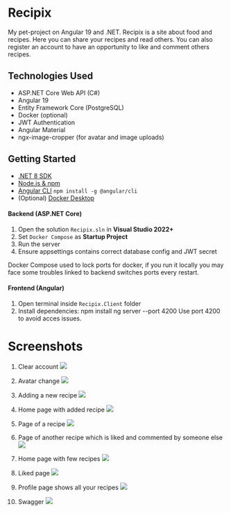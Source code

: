 # Recipix
My pet-project on Angular 19 and .NET. Recipix is a site about food and recipes. Here you can share your recipes and read others. You can also register an account to have an opportunity to like and comment others recipes.

## Technologies Used

- ASP.NET Core Web API (C#)
- Angular 19
- Entity Framework Core (PostgreSQL)
- Docker (optional)
- JWT Authentication
- Angular Material
- ngx-image-cropper (for avatar and image uploads)

## Getting Started

- [.NET 8 SDK](https://dotnet.microsoft.com/en-us/download)
- [Node.js & npm](https://nodejs.org/en)
- [Angular CLI](https://angular.io/cli) `npm install -g @angular/cli`
- (Optional) [Docker Desktop](https://www.docker.com/products/docker-desktop/)

#### Backend (ASP.NET Core)

1. Open the solution `Recipix.sln` in **Visual Studio 2022+**
2. Set `Docker Compose` as **Startup Project**
3. Run the server
4. Ensure appsettings contains correct database config and JWT secret

Docker Compose used to lock ports for docker, if you run it locally you may face some troubles linked to backend switches ports every restart.

#### Frontend (Angular)

1. Open terminal inside `Recipix.Client` folder
2. Install dependencies:
   npm install
   ng server --port 4200
Use port 4200 to avoid acces issues.

# Screenshots

1. Clear account
![](screenshots/1.jpg)

2. Avatar change
![](screenshots/2.jpg)

3. Adding a new recipe
![](screenshots/3.jpg)

4. Home page with added recipe
![](screenshots/4.jpg)

5. Page of a recipe
![](screenshots/5.jpg)

6. Page of another recipe which is liked and commented by someone else
![](screenshots/6.jpg)

7. Home page with few recipes
![](screenshots/7.jpg)

8. Liked page
![](screenshots/8.jpg)

9. Profile page shows all your recipes
![](screenshots/9.jpg)

10. Swagger
![](screenshots/10.jpg)